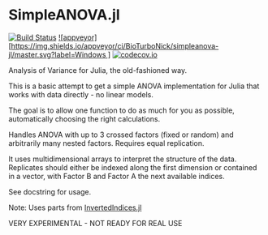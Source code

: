 # SimpleANOVA.jl

[![Build Status](https://travis-ci.org/BioTurboNick/SimpleANOVA.jl.svg?branch=master)](https://travis-ci.org/BioTurboNick/SimpleANOVA.jl)
[![appveyor][https://img.shields.io/appveyor/ci/BioTurboNick/simpleanova-jl/master.svg?label=Windows
]](https://ci.appveyor.com/project/BioTurboNick/simpleanova-jl)
[![codecov.io](https://codecov.io/github/BioTurboNick/SimpleANOVA.jl/coverage.svg?branch=master)](https://codecov.io/github/BioTurboNick/SimpleANOVA.jl?branch=master)

Analysis of Variance for Julia, the old-fashioned way.

This is a basic attempt to get a simple ANOVA implementation for Julia that works with data directly - no linear models.

The goal is to allow one function to do as much for you as possible, automatically choosing the right calculations.

Handles ANOVA with up to 3 crossed factors (fixed or random) and arbitrarily many nested factors. Requires equal replication.

It uses multidimensional arrays to interpret the structure of the data. Replicates should either be indexed along the first dimension or contained in a vector, with Factor B and Factor A the next available indices.

See docstring for usage.

Note: Uses parts from [InvertedIndices.jl](https://github.com/mbauman/InvertedIndices.jl)


VERY EXPERIMENTAL - NOT READY FOR REAL USE
